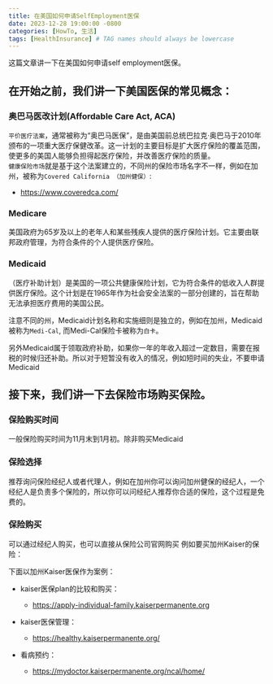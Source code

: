 ```yaml
---
title: 在美国如何申请SelfEmployment医保
date: 2023-12-28 19:00:00 -0800
categories: [HowTo, 生活]
tags: [HealthInsurance] # TAG names should always be lowercase
---
```


这篇文章讲一下在美国如何申请self employment医保。

## 在开始之前，我们讲一下美国医保的常见概念：

### 奥巴马医改计划(Affordable Care Act, ACA)

`平价医疗法案`，通常被称为“奥巴马医保”，是由美国前总统巴拉克·奥巴马于2010年颁布的一项重大医疗保健改革。这一计划的主要目标是扩大医疗保险的覆盖范围，使更多的美国人能够负担得起医疗保险，并改善医疗保险的质量。\
`健康保险市场`就是基于这个法案建立的，不同州的保险市场名字不一样，例如在加州，被称为`Covered California （加州健保）`:

- <https://www.coveredca.com/>

### Medicare

美国政府为65岁及以上的老年人和某些残疾人提供的医疗保险计划。它主要由联邦政府管理，为符合条件的个人提供医疗保险。

### Medicaid

（医疗补助计划）是美国的一项公共健康保险计划，它为符合条件的低收入人群提供医疗保险。这个计划是在1965年作为社会安全法案的一部分创建的，旨在帮助无法承担医疗费用的美国公民。

注意不同的州，Medicaid计划名称和实施细则是独立的，例如在加州，Medicaid被称为`Medi-Cal`, 而Medi-Cal保险卡被称为`白卡`。

另外Medicaid属于领取政府补助，如果你一年的年收入超过一定数目，需要在报税的时候归还补助。所以对于短暂没有收入的情况，例如短时间的失业，不要申请Medicaid

## 接下来，我们讲一下去保险市场购买保险。

### 保险购买时间

一般保险购买时间为11月末到1月初。除非购买Medicaid

### 保险选择

推荐询问保险经纪人或者代理人，例如在加州你可以询问加州健保的经纪人，一个经纪人是负责多个保险的，所以你可以问经纪人推荐你合适的保险，这个过程是免费的。

### 保险购买

可以通过经纪人购买，也可以直接从保险公司官网购买
例如要买加州Kaiser的保险：

下面以加州Kaiser医保作为案例：

- kaiser医保plan的比较和购买：
  - <https://apply-individual-family.kaiserpermanente.org>

- kaiser医保管理：
  - <https://healthy.kaiserpermanente.org/>

- 看病预约：
  - <https://mydoctor.kaiserpermanente.org/ncal/home/>

